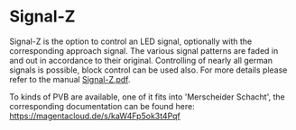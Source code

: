 # Signal-Z

Signal-Z is the option to control an LED signal, optionally with the corresponding approach signal.
The various signal patterns are faded in and out in accordance to their original.
Controlling of nearly all german signals is possible, block control can be used also.
For more details please refer to the manual [Signal-Z.pdf](Signal-Z.pdf).<br>

To kinds of PVB are available, one of it fits into 'Merscheider Schacht', the corresponding documentation can be found here:<br>
https://magentacloud.de/s/kaW4Fp5ok3t4Pqf
